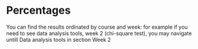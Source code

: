 # Percentages
You can find the results ordinated by course and week:
for example if you need to see data analysis tools, week 2 (chi-square test), you may navigate untill Data analysis tools in section Week 2

